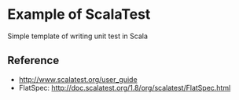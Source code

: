 # Example of ScalaTest
Simple template of writing unit test in Scala

## Reference
- http://www.scalatest.org/user_guide
- FlatSpec: http://doc.scalatest.org/1.8/org/scalatest/FlatSpec.html
